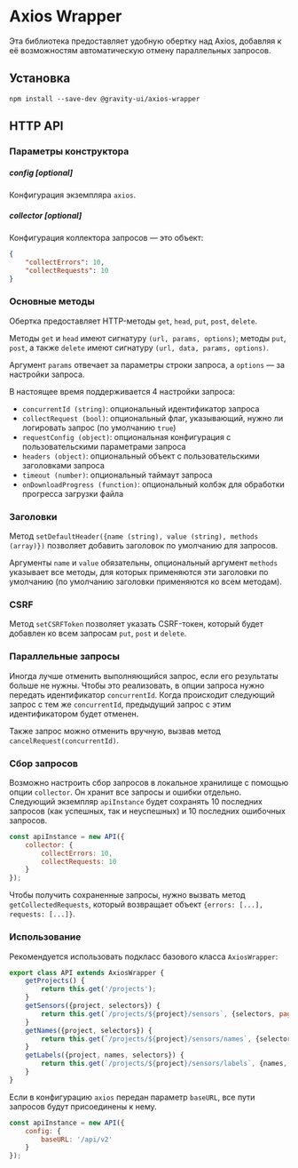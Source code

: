 # Axios Wrapper
Эта библиотека предоставляет удобную обертку над Axios, добавляя к её возможностям автоматическую отмену параллельных запросов.

## Установка

```shell
npm install --save-dev @gravity-ui/axios-wrapper
```

## HTTP API

### Параметры конструктора

##### config [optional]
Конфигурация экземпляра `axios`.

##### collector [optional]
Конфигурация коллектора запросов — это объект:
```json
{
    "collectErrors": 10,
    "collectRequests": 10
}
```

### Основные методы
Обертка предоставляет HTTP-методы `get`, `head`, `put`, `post`, `delete`.

Методы `get` и `head` имеют сигнатуру `(url, params, options)`; методы `put`, `post`, а также `delete`
имеют сигнатуру `(url, data, params, options)`.

Аргумент `params` отвечает за параметры строки запроса, а `options` — за настройки запроса.

В настоящее время поддерживается 4 настройки запроса:
- `concurrentId (string)`: опциональный идентификатор запроса
- `collectRequest (bool)`: опциональный флаг, указывающий, нужно ли логировать запрос (по умолчанию `true`)
- `requestConfig (object)`: опциональная конфигурация с пользовательскими параметрами запроса
- `headers (object)`: опциональный объект с пользовательскими заголовками запроса
- `timeout (number)`: опциональный таймаут запроса
- `onDownloadProgress (function)`: опциональный колбэк для обработки прогресса загрузки файла

### Заголовки
Метод `setDefaultHeader({name (string), value (string), methods (array)})` позволяет добавить заголовок по умолчанию для запросов.

Аргументы `name` и `value` обязательны, опциональный аргумент `methods` указывает все методы, для которых применяются эти заголовки по умолчанию (по умолчанию заголовки применяются ко всем методам).

### CSRF
Метод `setCSRFToken` позволяет указать CSRF-токен, который будет добавлен ко всем запросам `put`, `post` и `delete`.

### Параллельные запросы
Иногда лучше отменить выполняющийся запрос, если его результаты больше не нужны. Чтобы это реализовать, в опции запроса нужно передать идентификатор `concurrentId`. Когда происходит следующий запрос с тем же `concurrentId`, предыдущий запрос с этим идентификатором будет отменен.

Также запрос можно отменить вручную, вызвав метод `cancelRequest(concurrentId)`.

### Сбор запросов
Возможно настроить сбор запросов в локальное хранилище с помощью опции `collector`. Он хранит все запросы и ошибки отдельно. Следующий экземпляр `apiInstance` будет сохранять 10 последних запросов (как успешных, так и неуспешных) и 10 последних ошибочных запросов.
```javascript
const apiInstance = new API({
    collector: {
        collectErrors: 10,
        collectRequests: 10
    }
});
```

Чтобы получить сохраненные запросы, нужно вызвать метод `getCollectedRequests`, который возвращает объект `{errors: [...], requests: [...]}`.

### Использование
Рекомендуется использовать подкласс базового класса `AxiosWrapper`:
```javascript
export class API extends AxiosWrapper {
    getProjects() {
        return this.get('/projects');
    }
    getSensors({project, selectors}) {
        return this.get(`/projects/${project}/sensors`, {selectors, pageSize: 200});
    }
    getNames({project, selectors}) {
        return this.get(`/projects/${project}/sensors/names`, {selectors});
    }
    getLabels({project, names, selectors}) {
        return this.get(`/projects/${project}/sensors/labels`, {names, selectors});
    }
}
```

Если в конфигурацию `axios` передан параметр `baseURL`, все пути запросов будут присоединены к нему.
```javascript
const apiInstance = new API({
    config: {
        baseURL: '/api/v2'
    }
});
```